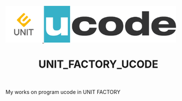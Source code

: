 <p algin="center"> 
  <a href="https://unitfactory.net/en/" target="_blank">
      <img src="https://github.com/sator4iiik/UNIT_FACTORY_UCODE/blob/master/.git_pic/unit_logo.png?raw=true" height="100px">
  </a>
  <a href="https://ucode.world/en/"target="_blank">
      <img src="https://github.com/sator4iiik/UNIT_FACTORY_UCODE/blob/master/.git_pic/ucode_logo.png?raw=true" height="100px">
  </a>
  <h1 align="center">UNIT_FACTORY_UCODE</h1>
  <br>
</p>
<p algin="center">My works on program ucode in UNIT FACTORY</p>
